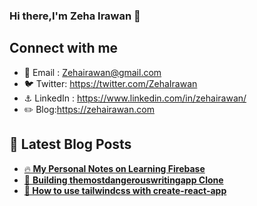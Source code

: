 ### Hi there,I'm Zeha Irawan  👋
 
## Connect with me

- :email: Email : [Zehairawan@gmail.com](mailto:zehairawan@gmail.com)
- :bird: Twitter: https://twitter.com/ZehaIrawan 
- :anchor: LinkedIn : https://www.linkedin.com/in/zehairawan/
- :pencil2: Blog:https://zehairawan.com


## 📝 Latest Blog Posts

<ul>
  <li><a href="https://zehairawan.com/learning-firebase-notes/"> 🔥<b> My Personal Notes on Learning Firebase</b></a><br/></li>
    <li><a href="https://zehairawan.com/themostdangerouswritingapp-clone/">📓 <b> Building themostdangerouswritingapp Clone </b></a><br/></li>
    <li><a href="https://zehairawan.com/learning-firebase-notes/"> 🍃<b> How to use tailwindcss with create-react-app</b></a><br/></li>
</ul>



